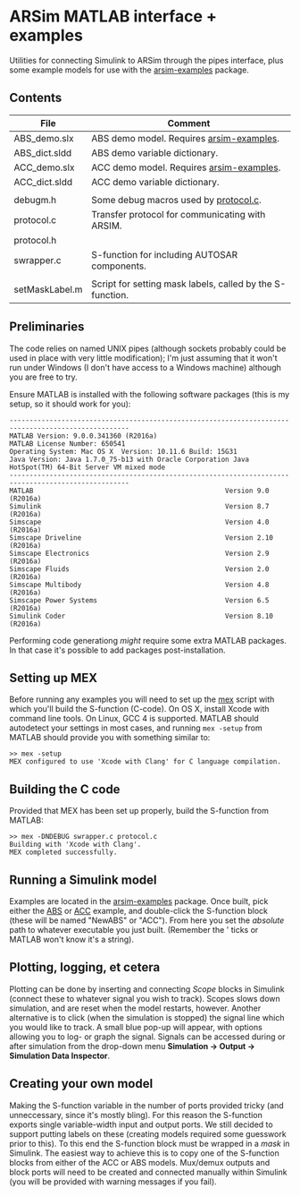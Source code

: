 # ARSim MATLAB interface + examples

Utilities for connecting Simulink to ARSim through the pipes interface, plus
some example models for use with the [arsim-examples](../arsim-examples)
package.

## Contents

| File           | Comment                                                      |
| -------------- | ------------------------------------------------------------ | 
| ABS_demo.slx   | ABS demo model. Requires [arsim-examples](../arsim-examples).|
| ABS_dict.sldd  | ABS demo variable dictionary.                                |
| ACC_demo.slx   | ACC demo model. Requires [arsim-examples](../arsim-examples).|
| ACC_dict.sldd  | ACC demo variable dictionary.                                | 
|                |                                                              |
| debugm.h       | Some debug macros used by [protocol.c](protocol.c).          | 
| protocol.c     | Transfer protocol for communicating with ARSIM.              |
| protocol.h     |                                                              |
| swrapper.c     | S-function for including AUTOSAR components.                 |
|                |                                                              |
| setMaskLabel.m | Script for setting mask labels, called by the S-function.    |
 
## Preliminaries

The code relies on named UNIX pipes (although sockets probably could be used in 
place with very little modification); I'm just assuming that it won't run under
Windows (I don't have access to a Windows machine) although you are free to try.

Ensure MATLAB is installed with the following software packages (this is my
setup, so it should work for you):

```
----------------------------------------------------------------------------------------------------
MATLAB Version: 9.0.0.341360 (R2016a)
MATLAB License Number: 650541
Operating System: Mac OS X  Version: 10.11.6 Build: 15G31 
Java Version: Java 1.7.0_75-b13 with Oracle Corporation Java HotSpot(TM) 64-Bit Server VM mixed mode
----------------------------------------------------------------------------------------------------
MATLAB                                                Version 9.0         (R2016a)
Simulink                                              Version 8.7         (R2016a)
Simscape                                              Version 4.0         (R2016a)
Simscape Driveline                                    Version 2.10        (R2016a)
Simscape Electronics                                  Version 2.9         (R2016a)
Simscape Fluids                                       Version 2.0         (R2016a)
Simscape Multibody                                    Version 4.8         (R2016a)
Simscape Power Systems                                Version 6.5         (R2016a)
Simulink Coder                                        Version 8.10        (R2016a)
```

Performing code generationg *might* require some extra MATLAB packages. In that
case it's possible to add packages post-installation.

## Setting up MEX

Before running any examples you will need to set up the 
[mex](http://se.mathworks.com/help/matlab/ref/mex.html) script with which you'll 
build the S-function (C-code). On OS X, install Xcode with command line tools.
On Linux, GCC 4 is supported. MATLAB should autodetect your settings in most
cases, and running `mex -setup` from MATLAB should provide you with something 
similar to:

   
    >> mex -setup
    MEX configured to use 'Xcode with Clang' for C language compilation.
   

## Building the C code

Provided that MEX has been set up properly, build the S-function from MATLAB: 

    >> mex -DNDEBUG swrapper.c protocol.c
    Building with 'Xcode with Clang'.
    MEX completed successfully.

## Running a Simulink model

Examples are located in the [arsim-examples](../arsim-examples) package. Once
built, pick either the [ABS](ABS_demo.slx) or [ACC](ACC_demo.slx) example, and
double-click the S-function block (these will be named "NewABS" or "ACC"). From
here you set the *absolute* path to whatever executable you just built.
(Remember the ' ticks or MATLAB won't know it's a string).

## Plotting, logging, et cetera 

Plotting can be done by inserting and connecting *Scope* blocks in Simulink
(connect these to whatever signal you wish to track). Scopes slows down
simulation, and are reset when the model restarts, however. Another alternative
is to click (when the simulation is stopped) the signal line which you would
like to track. A small blue pop-up will appear, with options allowing you to
log- or graph the signal. Signals can be accessed during or after simulation
from the drop-down menu **Simulation -> Output -> Simulation Data Inspector**.

## Creating your own model

Making the S-function variable in the number of ports provided tricky (and
unneccessary, since it's mostly bling). For this reason the S-function exports
single variable-width input and output ports. We still decided to support
putting labels on these (creating models required some guesswork prior to this). 
To this end the S-function block must be wrapped in a *mask* in Simulink. The 
easiest way to achieve this is to copy one of the S-function blocks from either
of the ACC or ABS models. Mux/demux outputs and block ports will need to be 
created and connected manually within Simulink (you will be provided with warning 
messages if you fail).


